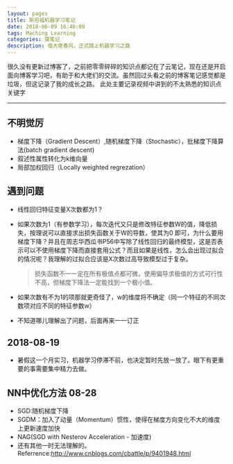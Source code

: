 ```yaml
---
layout: pages
title: 斯坦福机器学习笔记
date: 2018-06-09 16:46:09
tags: Maching Learning
categories: 猿笔记
description: 借大佬春风，正式踏上机器学习之路
---
```


  很久没有更新过博客了，之前把零零碎碎的知识点都记在了云笔记，现在还是开启面向博客学习吧，有助于和大佬们的交流。虽然回过头看之前的博客笔记感觉都是垃圾，但这记录了我的成长之路。
  此处主要记录视频中讲到的不太熟悉的知识点关键字

***
## 不明觉厉
-  梯度下降（Gradient Descent）,随机梯度下降（Stochastic），批梯度下降算法(batch gradient descent)
- 叙述性属性转化为k维向量
- 局部加权回归（Locally weighted regrezation）

## 遇到问题
- 线性回归特征变量X次数都为1？
- 如果次数为1（有参数学习），每次迭代又只是修改特征参数W的值，降低损失，按理说可以直接求出损失函数关于W的导数，使其为0  即可，为什么要用梯度下降？并且在周志华西瓜书P56中写除了线性回归的最终模型，这是否表示可以不使用梯度下降而直接套用公式？而且如果是线性，怎么会出现过拟合的情况呢？我理解的过拟合应该是X次数过高导致模型过于复杂。
  >损失函数不一一定在所有极值点都可微，使用偏导求极值的方式可行性不高，但梯度下降法一定能找到一个极小值。

- 如果次数有不为1的项那就更奇怪了，w的维度将不确定（同一个特征的不同次数项对应不同的特征参数w）
- 不知道哪儿理解出了问题，后面再来一一订正

## 2018-08-19
- 暑假这一个月实习，机器学习停滞不前，也决定暂时先放一放了。眼下有更重要的事需要集中精力去做。

## NN中优化方法 08-28
- SGD:随机梯度下降
- SGDM：加入了动量（Momentum）惯性，使得在梯度方向变化不大的维度上更新速度加快
- NAG(SGD with Nesterov Acceleration - 加速度)
- 还有其他一时无法理解的。Referrence:http://www.cnblogs.com/cbattle/p/9401948.html